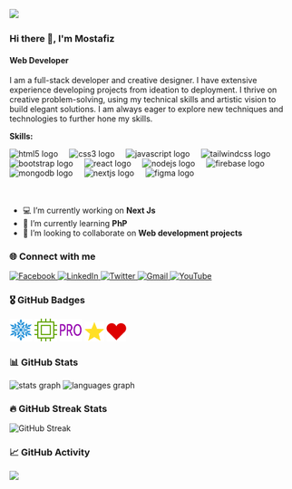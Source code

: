 <p align="left">
 <img src="https://github.com/Anmol-Baranwal/Cool-GIFs-For-GitHub/assets/74038190/72903324-cf57-4e90-80a6-ed3c9734e0ed" width="900">
</p>

### Hi there 👋, I'm Mostafiz  
#### Web Developer  

I am a full-stack developer and creative designer. I have extensive experience developing projects from ideation to deployment. I thrive on creative problem-solving, using my technical skills and artistic vision to build elegant solutions. I am always eager to explore new techniques and technologies to further hone my skills.

**Skills:**  

<div align="left">
  <img src="https://cdn.jsdelivr.net/gh/devicons/devicon/icons/html5/html5-original.svg" height="40" alt="html5 logo"  />
  <img width="12" />
  <img src="https://cdn.jsdelivr.net/gh/devicons/devicon/icons/css3/css3-original.svg" height="40" alt="css3 logo"  />
  <img width="12" />
  <img src="https://cdn.jsdelivr.net/gh/devicons/devicon/icons/javascript/javascript-original.svg" height="40" alt="javascript logo"  />
  <img width="12" />
  <img src="https://cdn.jsdelivr.net/gh/devicons/devicon/icons/tailwindcss/tailwindcss-original-wordmark.svg" height="40" alt="tailwindcss logo"  />
  <img width="12" />
  <img src="https://cdn.jsdelivr.net/gh/devicons/devicon/icons/bootstrap/bootstrap-original.svg" height="40" alt="bootstrap logo"  />
  <img width="12" />
  <img src="https://cdn.jsdelivr.net/gh/devicons/devicon/icons/react/react-original.svg" height="40" alt="react logo"  />
  <img width="12" />
  <img src="https://cdn.jsdelivr.net/gh/devicons/devicon/icons/nodejs/nodejs-original.svg" height="40" alt="nodejs logo"  />
  <img width="12" />
  <img src="https://cdn.jsdelivr.net/gh/devicons/devicon/icons/firebase/firebase-plain.svg" height="40" alt="firebase logo"  />
  <img width="12" />
  <img src="https://cdn.jsdelivr.net/gh/devicons/devicon/icons/mongodb/mongodb-original.svg" height="40" alt="mongodb logo"  />
  <img width="12" />
  <img src="https://cdn.jsdelivr.net/gh/devicons/devicon/icons/nextjs/nextjs-original.svg" height="40" alt="nextjs logo"  />
  <img width="12" />
  <img src="https://cdn.jsdelivr.net/gh/devicons/devicon/icons/figma/figma-original.svg" height="40" alt="figma logo"  />
</div>

<br>
</br>

- 💻 I’m currently working on **Next Js**  
- 🌱 I’m currently learning **PhP**  
- 👯 I’m looking to collaborate on **Web development projects**  

### 🌐 Connect with me  
<p align="left">
  <a href="https://www.facebook.com/profile.php?id=100090030995475" target="_blank">
    <img src="https://raw.githubusercontent.com/maurodesouza/profile-readme-generator/master/src/assets/icons/social/facebook/default.svg" width="52" height="40" alt="Facebook" />
  </a>
  <a href="https://www.linkedin.com/in/md-mostafiz-8233a2324" target="_blank">
    <img src="https://raw.githubusercontent.com/maurodesouza/profile-readme-generator/master/src/assets/icons/social/linkedin/default.svg" width="52" height="40" alt="LinkedIn" />
  </a>
  <a href="https://x.com/Mostafiz675662" target="_blank">
    <img src="https://raw.githubusercontent.com/maurodesouza/profile-readme-generator/master/src/assets/icons/social/twitter/default.svg" width="52" height="40" alt="Twitter" />
  </a>
  <a href="https://mail.google.com/mail/u/0/#inbox?compose=GTvVlcSDbhMjDSdGPXSSrlvTjrbRQPqdwMBdCRZbPsRjvlJgXCHjpJkkMxpJpKGljpmdzhtKhjpTp" target="_blank">
    <img src="https://raw.githubusercontent.com/maurodesouza/profile-readme-generator/master/src/assets/icons/social/gmail/default.svg" width="52" height="40" alt="Gmail" />
  </a>
  <a href="https://www.youtube.com/channel/UC20N3vdgKAtvQvUro0OmOrA" target="_blank">
    <img src="https://raw.githubusercontent.com/maurodesouza/profile-readme-generator/master/src/assets/icons/social/youtube/default.svg" width="52" height="40" alt="YouTube" />
  </a>
</p>

### 🎖 GitHub Badges  
<p align="left">
  <a href='https://archiveprogram.github.com/'><img src='https://raw.githubusercontent.com/acervenky/animated-github-badges/master/assets/acbadge.gif' width='40' height='40'></a>
  <a href='https://docs.github.com/en/developers'><img src='https://raw.githubusercontent.com/acervenky/animated-github-badges/master/assets/devbadge.gif' width='40' height='40'></a>
  <a href='https://github.com/pricing'><img src='https://raw.githubusercontent.com/acervenky/animated-github-badges/master/assets/pro.gif' width='40' height='40'></a>
  <a href='https://stars.github.com/'><img src='https://raw.githubusercontent.com/acervenky/animated-github-badges/master/assets/starbadge.gif' width='35' height='35'></a>
  <a href='https://docs.github.com/en/github/supporting-the-open-source-community-with-github-sponsors'><img src='https://raw.githubusercontent.com/acervenky/animated-github-badges/master/assets/sponsorbadge.gif' width='35' height='35'></a>
</p>


### 📊 GitHub Stats  
<p align="left">
<div align="left">
  <img src="https://github-readme-stats.vercel.app/api?username=mostafiz72&hide_title=false&hide_rank=false&show_icons=true&include_all_commits=true&count_private=true&disable_animations=false&theme=github_dark&locale=en&hide_border=false&order=1" height="150" alt="stats graph"  />
  <img src="https://github-readme-stats.vercel.app/api/top-langs?username=mostafiz72&locale=en&hide_title=false&layout=compact&card_width=320&langs_count=10&theme=github_dark&hide_border=false&order=2" height="150" alt="languages graph"  />
</div>
</p>

### 🔥 GitHub Streak Stats  
<p align="left">
  <img src="https://streak-stats.demolab.com?user=mostafiz72&theme=github_dark&hide_border=false&order=2" alt="GitHub Streak" height="200" />
</p>



### 📈 GitHub Activity  
<p align="left" theme=github-dark>
  <img src="https://github-readme-activity-graph.vercel.app/graph?username=mostafiz72&theme=github-dark" />
</p>



